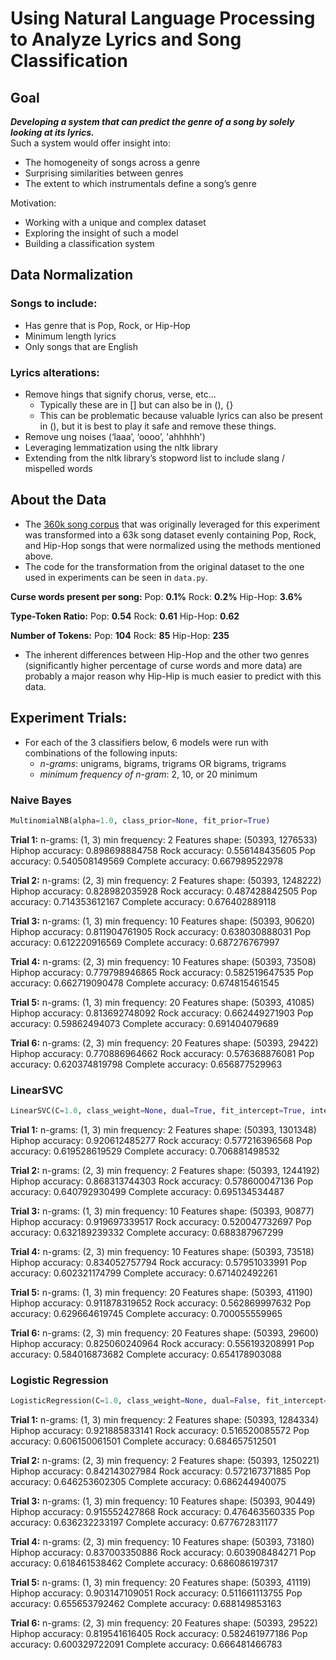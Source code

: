 # Using Natural Language Processing to Analyze Lyrics and Song Classification

## Goal

<b>*Developing a system that can predict the genre of a song by solely looking at its lyrics.*</b> <br>
Such a system would offer insight into: 
- The homogeneity of songs across a genre 
- Surprising similarities between genres
- The extent to which instrumentals define a song’s genre

Motivation:
- Working with a unique and complex dataset
- Exploring the insight of such a model
- Building a classification system


## Data Normalization

### Songs to include:
- Has genre that is Pop, Rock, or Hip-Hop
- Minimum length lyrics
- Only songs that are English

### Lyrics alterations:
- Remove hings that signify chorus, verse, etc...
  - Typically these are in [] but can also be in (), {}
  - This can be problematic because valuable lyrics can also be present in (), but it is best to play it safe and remove these things.
- Remove ung noises (‘laaa’, ‘oooo’, 'ahhhhh')
- Leveraging lemmatization using the nltk library
- Extending from the nltk library’s stopword list to include slang / mispelled words


## About the Data

- The [360k song corpus](https://www.kaggle.com/gyani95/380000-lyrics-from-metrolyrics) that was originally leveraged for this experiment was transformed into a 63k song dataset evenly containing Pop, Rock, and Hip-Hop songs that were normalized using the methods mentioned above.
- The code for the transformation from the original dataset to the one used in experiments can be seen in `data.py`.

**Curse words present per song:**
Pop: **0.1%**
Rock: **0.2%**
Hip-Hop: **3.6%**

**Type-Token Ratio:**
Pop: **0.54**
Rock: **0.61**
Hip-Hop: **0.62**

**Number of Tokens:**
Pop: **104**
Rock: **85**
Hip-Hop: **235**

- The inherent differences between Hip-Hop and the other two genres (significantly higher percentage of curse words and more data) are probably a major reason why Hip-Hip is much easier to predict with this data.

## Experiment Trials:
- For each of the 3 classifiers below, 6 models were run with combinations of the following inputs:
  - *n-grams*: unigrams, bigrams, trigrams OR bigrams, trigrams
  - *minimum frequency of n-gram*: 2, 10, or 20 minimum

### Naive Bayes

```Python
MultinomialNB(alpha=1.0, class_prior=None, fit_prior=True)
```
  
**Trial 1:**
n-grams: (1, 3)
min frequency: 2
Features shape: (50393, 1276533)
Hiphop accuracy: 0.898698884758
Rock accuracy: 0.556148435605
Pop accuracy: 0.540508149569
Complete accuracy: 0.667989522978

**Trial 2:** 
n-grams: (2, 3)
min frequency: 2
Features shape: (50393, 1248222)
Hiphop accuracy: 0.828982035928
Rock accuracy: 0.487428842505
Pop accuracy: 0.714353612167
Complete accuracy: 0.676402889118

**Trial 3:** 
n-grams: (1, 3)
min frequency: 10
Features shape: (50393, 90620)
Hiphop accuracy: 0.811904761905
Rock accuracy: 0.638030888031
Pop accuracy: 0.612220916569
Complete accuracy: 0.687276767997

**Trial 4:** 
n-grams: (2, 3)
min frequency: 10
Features shape: (50393, 73508)
Hiphop accuracy: 0.779798946865
Rock accuracy: 0.582519647535
Pop accuracy: 0.662719090478
Complete accuracy: 0.674815461545

**Trial 5:**
n-grams: (1, 3)
min frequency: 20
Features shape: (50393, 41085)
Hiphop accuracy: 0.813692748092
Rock accuracy: 0.662449271903
Pop accuracy: 0.59862494073
Complete accuracy: 0.691404079689

**Trial 6:** 
n-grams: (2, 3)
min frequency: 20
Features shape: (50393, 29422)
Hiphop accuracy: 0.770886964662
Rock accuracy: 0.576368876081
Pop accuracy: 0.620374819798
Complete accuracy: 0.656877529963

### LinearSVC

```Python
LinearSVC(C=1.0, class_weight=None, dual=True, fit_intercept=True, intercept_scaling=1, loss='squared_hinge', max_iter=1000, multi_class='ovr', penalty='l2', random_state=None, tol=0.0001, verbose=0)
```

**Trial 1:**
n-grams: (1, 3)
min frequency: 2
Features shape: (50393, 1301348)
Hiphop accuracy: 0.920612485277
Rock accuracy: 0.577216396568
Pop accuracy: 0.619528619529
Complete accuracy: 0.706881498532

**Trial 2:** 
n-grams: (2, 3)
min frequency: 2
Features shape: (50393, 1244192)
Hiphop accuracy: 0.868313744303
Rock accuracy: 0.578600047136
Pop accuracy: 0.640792930499
Complete accuracy: 0.695134534487

**Trial 3:**
n-grams: (1, 3)
min frequency: 10
Features shape: (50393, 90877)
Hiphop accuracy: 0.919697339517
Rock accuracy: 0.520047732697
Pop accuracy: 0.632189239332
Complete accuracy: 0.688387967299

**Trial 4:** 
n-grams: (2, 3)
min frequency: 10
Features shape: (50393, 73518)
Hiphop accuracy: 0.834052757794
Rock accuracy: 0.57951033991
Pop accuracy: 0.602321174799
Complete accuracy: 0.671402492261

**Trial 5:** 
n-grams: (1, 3)
min frequency: 20
Features shape: (50393, 41190)
Hiphop accuracy: 0.911878319652
Rock accuracy: 0.562869997632
Pop accuracy: 0.629664619745
Complete accuracy: 0.700055559965

**Trial 6:** 
n-grams: (2, 3)
min frequency: 20
Features shape: (50393, 29600)
Hiphop accuracy: 0.825060240964
Rock accuracy: 0.556193208991
Pop accuracy: 0.584016873682
Complete accuracy: 0.654178903088

### Logistic Regression

```Python
LogisticRegression(C=1.0, class_weight=None, dual=False, fit_intercept=True, intercept_scaling=1, max_iter=100, multi_class='warn', n_jobs=None, penalty='l2', random_state=0, solver='warn', tol=0.0001, verbose=0, warm_start=False)
```

**Trial 1:** 
n-grams: (1, 3)
min frequency: 2
Features shape: (50393, 1284334)
Hiphop accuracy: 0.921885833141
Rock accuracy: 0.516520085572
Pop accuracy: 0.606150061501
Complete accuracy: 0.684657512501

**Trial 2:** 
n-grams: (2, 3)
min frequency: 2
Features shape: (50393, 1250221)
Hiphop accuracy: 0.842143027984
Rock accuracy: 0.572167371885
Pop accuracy: 0.646253602305
Complete accuracy: 0.686244940075

**Trial 3:**
n-grams: (1, 3)
min frequency: 10
Features shape: (50393, 90449)
Hiphop accuracy: 0.915552427868
Rock accuracy: 0.476463560335
Pop accuracy: 0.636232233197
Complete accuracy: 0.677672831177

**Trial 4:** 
n-grams: (2, 3)
min frequency: 10
Features shape: (50393, 73180)
Hiphop accuracy: 0.837003350886
Rock accuracy: 0.603908484271
Pop accuracy: 0.618461538462
Complete accuracy: 0.686086197317

**Trial 5:** 
n-grams: (1, 3)
min frequency: 20
Features shape: (50393, 41119)
Hiphop accuracy: 0.903147109051
Rock accuracy: 0.511661113755
Pop accuracy: 0.655653792462
Complete accuracy: 0.688149853163

**Trial 6:** 
n-grams: (2, 3)
min frequency: 20
Features shape: (50393, 29522)
Hiphop accuracy: 0.819541616405
Rock accuracy: 0.582461977186
Pop accuracy: 0.600329722091
Complete accuracy: 0.666481466783
